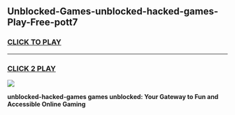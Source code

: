 
## Unblocked-Games-unblocked-hacked-games-Play-Free-pott7
<h3>
<a href="https://premium76.site?title=unblocked-hacked-games&ref=18A">CLICK TO PLAY</a></h3>
<hr>

<h3>
<a href="https://premium76.site?title=unblocked-hacked-games&ref=18A">CLICK 2 PLAY</a>
  
</h3>

<a href="https://premium76.site?title=unblocked-hacked-games&ref=18A"><img src="https://clearcache.store/games.png"></a>


**unblocked-hacked-games games unblocked: Your Gateway to Fun and Accessible Online Gaming**

